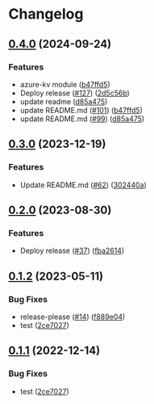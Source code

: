 # Changelog

## [0.4.0](https://github.com/prefapp/tfm/compare/aws-parameter-store-v0.3.0...aws-parameter-store-v0.4.0) (2024-09-24)


### Features

* azure-kv module ([b47ffd5](https://github.com/prefapp/tfm/commit/b47ffd51f59e5f5b15365440fe776f0b8a7e4402))
* Deploy release ([#127](https://github.com/prefapp/tfm/issues/127)) ([2d5c56b](https://github.com/prefapp/tfm/commit/2d5c56bcd9f1443136a9a4c34e19a3874dcf7ea5))
* update readme ([d85a475](https://github.com/prefapp/tfm/commit/d85a475ec579e4eefe9c16c2530597768b0e2bed))
* update README.md ([#101](https://github.com/prefapp/tfm/issues/101)) ([b47ffd5](https://github.com/prefapp/tfm/commit/b47ffd51f59e5f5b15365440fe776f0b8a7e4402))
* update README.md ([#99](https://github.com/prefapp/tfm/issues/99)) ([d85a475](https://github.com/prefapp/tfm/commit/d85a475ec579e4eefe9c16c2530597768b0e2bed))

## [0.3.0](https://github.com/prefapp/tfm/compare/aws-parameter-store-v0.2.0...aws-parameter-store-v0.3.0) (2023-12-19)


### Features

* Update README.md ([#62](https://github.com/prefapp/tfm/issues/62)) ([302440a](https://github.com/prefapp/tfm/commit/302440a79ea0e4883b6583e3540deac7bac6c307))

## [0.2.0](https://github.com/prefapp/tfm/compare/aws-parameter-store-v0.1.2...aws-parameter-store-v0.2.0) (2023-08-30)


### Features

* Deploy release ([#37](https://github.com/prefapp/tfm/issues/37)) ([fba2614](https://github.com/prefapp/tfm/commit/fba2614fb284cf9d960be53c7c123ceaf08cecfa))

## [0.1.2](https://github.com/prefapp/tfm/compare/aws-parameter-store-v0.1.1...aws-parameter-store-v0.1.2) (2023-05-11)


### Bug Fixes

* release-please ([#14](https://github.com/prefapp/tfm/issues/14)) ([f889e04](https://github.com/prefapp/tfm/commit/f889e04a5c986e8606dbac920bbb966ad90528ac))
* test ([2ce7027](https://github.com/prefapp/tfm/commit/2ce70278c0313732000f1f152333cd0fc093bc18))

## [0.1.1](https://github.com/prefapp/tfm/compare/v0.1.0...v0.1.1) (2022-12-14)


### Bug Fixes

* test ([2ce7027](https://github.com/prefapp/tfm/commit/2ce70278c0313732000f1f152333cd0fc093bc18))
